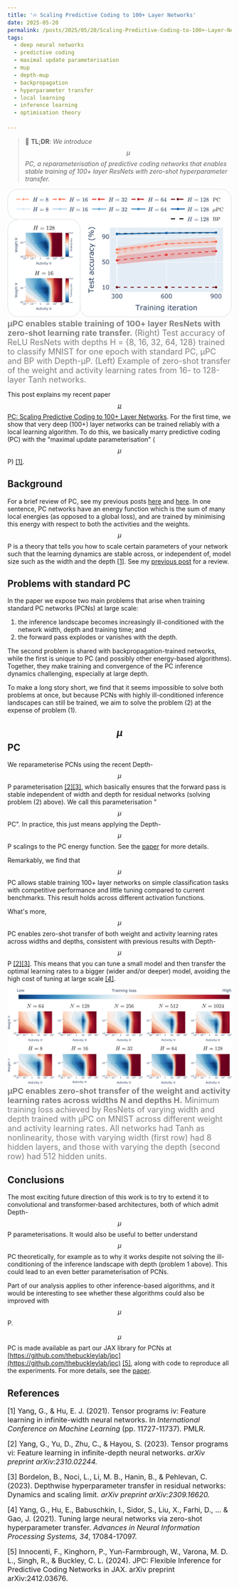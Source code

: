 ```yaml
---
title: '🔥 Scaling Predictive Coding to 100+ Layer Networks'
date: 2025-05-20
permalink: /posts/2025/05/20/Scaling-Predictive-Coding-to-100+-Layer-Networks/
tags:
  - deep neural networks
  - predictive coding
  - maximal update parameterisation
  - mup
  - depth-mup
  - backpropagation
  - hyperparameter transfer
  - local learning
  - inference learning
  - optimisation theory

---
```


>  📖 **TL;DR**: *We introduce $$\mu$$PC, a reparameterisation of predictive coding 
> networks that enables stable training of 100+ layer ResNets with zero-shot 
> hyperparameter transfer.*

<p align="left">
    <img src="https://raw.githubusercontent.com/francesco-innocenti/francesco-innocenti.github.io/master/_posts/imgs/mupc_spotlight_fig.png" style="zoom:50%;" />
    <span style="color:grey; font-size:large;">
        <b>μPC enables stable training of 100+ layer ResNets with zero-shot learning rate transfer.</b> 
        (Right) Test accuracy of ReLU ResNets with depths 
        H = {8, 16, 32, 64, 128} trained to classify MNIST for one epoch 
        with standard PC, μPC and BP with Depth-μP. (Left) 
        Example of zero-shot transfer of the weight and activity learning rates 
        from 16- to 128-layer Tanh networks.
    </span>
</p>

This post explains my recent paper [$$\mu$$PC: Scaling Predictive Coding to 100+
Layer Networks](https://arxiv.org/abs/2505.13124). For the first time, we show that very deep (100+) layer networks
can be trained reliably with a local learning algorithm. To do this, we basically
marry predictive coding (PC) with the "maximal update parameterisation" ($$\mu$$P) [[1]](#1).


## Background
For a brief review of PC, see my previous posts [here](https://francesco-innocenti.github.io/posts/2023/08/10/PC-as-a-2nd-Order-Method/) and [here](https://francesco-innocenti.github.io/posts/2024/10/01/The-Energy-Landscape-of-Predictive-Coding-Networks/). 
In one sentence, PC networks have an energy function which is the sum of many 
local energies (as opposed to a global loss), and are trained by minimising this 
energy with respect to both the activities and the weights. $$\mu$$P is a theory 
that tells you how to scale certain parameters of your network such that the 
learning dynamics are stable across, or independent of, model size such as the 
width and the depth [[1]](#1). See my [previous post](https://francesco-innocenti.github.io/posts/2025/04/09/Infinite-Widths-&-Depths-Part-III-The-Maximal-Update-Parameterisation/) for a review.


## Problems with standard PC
In the paper we expose two main problems that arise when training standard PC 
networks (PCNs) at large scale:
1. the inference landscape becomes increasingly ill-conditioned with the network
width, depth and training time; and
2. the forward pass explodes or vanishes with the depth.

The second problem is shared with backpropagation-trained networks, while the 
first is unique to PC (and possibly other energy-based algorithms). Together, 
they make training and convergence of the PC inference dynamics challenging, 
especially at large depth.

To make a long story short, we find that it seems impossible to solve both 
problems at once, but because PCNs with highly ill-conditioned inference 
landscapes can still be trained, we aim to solve the problem (2) at the expense 
of problem (1).


## $$\mu$$PC
We reparameterise PCNs using the recent Depth-$$\mu$$P parameterisation [[2]](#2)[[3]](#3), 
which basically ensures that the forward pass is stable independent of width and 
depth for residual networks (solving problem (2) above). We call this 
parameterisation "$$\mu$$PC". In practice, this just means applying the 
Depth-$$\mu$$P scalings to the PC energy function. See the [paper](https://arxiv.org/abs/2505.13124) 
for more details.

Remarkably, we find that $$\mu$$PC allows stable training 100+ layer networks
on simple classification tasks with competitive performance and little tuning
compared to current benchmarks. This result holds across different activation
functions.

What's more, $$\mu$$PC enables zero-shot transfer of both weight and activity 
learning rates across widths and depths, consistent with previous results with 
Depth-$$\mu$$P [[2]](#2)[[3]](#3). This means that you can tune a small model 
and then transfer the optimal learning rates to a bigger (wider and/or deeper) 
model, avoiding the high cost of tuning at large scale [[4]](#4).

<p align="left">
    <img src="https://raw.githubusercontent.com/francesco-innocenti/francesco-innocenti.github.io/master/_posts/imgs/mupc_width_depth_transfer_tanh.png" style="zoom:50%;" />
    <span style="color:grey; font-size:large;">
        <b>μPC enables zero-shot transfer of the weight and activity learning rates across widths N and depths H.</b> 
        Minimum training loss achieved by ResNets of varying width and depth 
        trained with μPC on MNIST across different weight and activity 
        learning rates. All networks had Tanh as nonlinearity, those with 
        varying width (first row) had 8 hidden layers, and those with varying 
        the depth (second row) had 512 hidden units.
    </span>
</p>


## Conclusions
The most exciting future direction of this work is to try to extend it to 
convolutional and transformer-based architectures, both of which admit 
Depth-$$\mu$$P parameterisations. It would also be useful to better understand 
$$\mu$$PC theoretically, for example as to why it works despite not solving the 
ill-conditioning of the inference landscape with depth (problem 1 above). This
could lead to an even better parameterisation of PCNs.

Part of our analysis applies to other inference-based algorithms, and it would
be interesting to see whether these algorithms could also be improved with 
$$\mu$$P.

$$\mu$$PC is made available as part our JAX library for PCNs at 
[https://github.com/thebuckleylab/jpc](https://github.com/thebuckleylab/jpc) [[5]](#5), 
along with code to reproduce all the experiments. For more details, see the 
[paper](https://arxiv.org/abs/2505.13124).


## References

<p> <font size="3"> <a id="1">[1]</a> 
Yang, G., & Hu, E. J. (2021). Tensor programs iv: Feature learning in infinite-width neural networks. 
In <i>International Conference on Machine Learning</i> (pp. 11727-11737). PMLR.</font> </p>

<p> <font size="3"> <a id="2">[2]</a> 
Yang, G., Yu, D., Zhu, C., & Hayou, S. (2023). Tensor programs vi: Feature learning in infinite-depth neural networks. <i>arXiv preprint arXiv:2310.02244.</i> </font> </p>

<p> <font size="3"> <a id="3">[3]</a> 
Bordelon, B., Noci, L., Li, M. B., Hanin, B., & Pehlevan, C. (2023). Depthwise hyperparameter transfer in residual networks: Dynamics and scaling limit. <i>arXiv preprint arXiv:2309.16620.</i> </font> </p>

<p> <font size="3"> <a id="4">[4]</a> 
Yang, G., Hu, E., Babuschkin, I., Sidor, S., Liu, X., Farhi, D., ... & Gao, J. (2021). 
Tuning large neural networks via zero-shot hyperparameter transfer. 
<i>Advances in Neural Information Processing Systems, 34</i>, 17084-17097.</font> </p>

<p> <font size="3"> <a id="5">[5]</a> 
Innocenti, F., Kinghorn, P., Yun-Farmbrough, W., Varona, M. D. L., Singh, R., & Buckley, C. L. (2024). JPC: Flexible Inference for Predictive Coding Networks in JAX. </i>arXiv preprint arXiv:2412.03676.</i> </font> </p>
